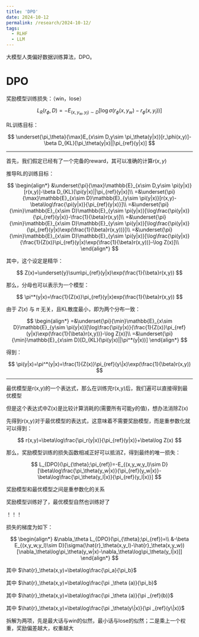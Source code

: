 ```yaml
---
title: 'DPO'
date: 2024-10-12
permalink: /research/2024-10-12/
tags:
  - RLHF
  - LLM
---
```


大模型人类偏好数据训练算法，DPO。

# DPO

奖励模型训练损失：（win，lose）

$$
L_R(r_{\phi},D)=-E_{(x,y_w,y_l)\sim D}[\log\sigma(r_\phi(x,y_w)-r_\phi(x,y_l))]
$$

RL训练目标：

$$
\underset{\pi_\theta}{\max}E_{x\sim D,y\sim \pi_\theta(y|x)}[r_\phi(x,y)]-\beta D_{KL}[\pi_\theta(y|x)||\pi_{ref}(y|x)]
$$

---

首先，我们假定已经有了一个完备的reward，其可以准确的计算$r(x,y)$

推导RL的训练目标：

$$
\begin{align*}
&\underset{\pi}{\max}\mathbb{E}_{x\sim D,y\sim \pi(y|x)}[r(x,y)]-\beta D_{KL}[\pi(y|x)||\pi_{ref}(y|x)]\\
=&\underset{\pi}{\max}\mathbb{E}_{x\sim D}\mathbb{E}_{y\sim \pi(y|x)}[r(x,y)-\beta\log\frac{\pi(y|x)}{\pi_{ref}(y|x)}]\\
=&\underset{\pi}{\min}\mathbb{E}_{x\sim D}\mathbb{E}_{y\sim \pi(y|x)}[\log\frac{\pi(y|x)}{\pi_{ref}(y|x)}-\frac{1}{\beta}r(x,y)]\\
=&\underset{\pi}{\min}\mathbb{E}_{x\sim D}\mathbb{E}_{y\sim \pi(y|x)}[\log\frac{\pi(y|x)}{\pi_{ref}(y|x)\exp(\frac{1}{\beta}r(x,y))}]\\
=&\underset{\pi}{\min}\mathbb{E}_{x\sim D}\mathbb{E}_{y\sim \pi(y|x)}[\log\frac{\pi(y|x)}{\frac{1}{Z(x)}\pi_{ref}(y|x)\exp(\frac{1}{\beta}r(x,y))}-\log Z(x)]\\
\end{align*}
$$

其中，这个设定是精华：

$$
Z(x)=\underset{y}\sum\pi_{ref}(y|x)\exp(\frac{1}{\beta}r(x,y))
$$

那么，分母也可以表示为一个模型：

$$
\pi^*(y|x)=\frac{1}{Z(x)}\pi_{ref}(y|x)exp(\frac{1}{\beta}r(x,y))
$$

由于 $Z(x)$ 与 $\pi$ 无关，且KL散度最小，即为两个分布一致：

$$
\begin{align*}
=&\underset{\pi}{\min}\mathbb{E}_{x\sim D}\mathbb{E}_{y\sim \pi(y|x)}[\log\frac{\pi(y|x)}{\frac{1}{Z(x)}\pi_{ref}(y|x)\exp(\frac{1}{\beta}r(x,y))}-\log Z(x)]\\
=&\underset{\pi}{\min}\mathbb{E}_{x\sim D}[D_{KL}(\pi(y|x)||\pi^*(y|x))]
\end{align*}
$$

得到：

$$
\pi(y|x)=\pi^*(y|x)=\frac{1}{Z(x)}\pi_{ref}(y\|x)\exp(\frac{1}{\beta}r(x,y))
$$

---

最优模型是r(x,y)的一个表达式，那么在训练完r(x,y)后，我们遍可以直接得到最优模型

但是这个表达式中Z(x)是比较计算消耗的(需要所有可能y的值)，想办法消除Z(x)

先得到r(x,y)对于最优模型的表达式，这意味着不需要奖励模型，而是重参数化就可以得到：

$$
r(x,y)=\beta\log\frac{\pi_r(y|x)}{\pi_{ref}(y|x)}+\beta\log Z(x)
$$

那么，奖励模型训练的损失函数相减正好可以抵消Z，得到最终的唯一损失：

$$
L_{DPO}(\pi_{\theta};\pi_{ref})=-E_{(x,y_w,y_l)\sim D}[\beta\log\frac{\pi_\theta(y_w|x)}{\pi_{ref}(y_w|x)}-\beta\log\frac{\pi_\theta(y_l|x)}{\pi_{ref}(y_l|x)}]
$$

奖励模型和最优模型之间是重参数化的关系

奖励模型训练好了，最优模型自然也训练好了

！！！

损失的梯度为如下：

$$
\begin{align*}
&\nabla_\theta L_{DPO}(\pi_{\theta};\pi_{ref})=\\
&-\beta E_{(x,y_w,y_l)\sim D}[\sigma(\hat{r}_\theta(x,y_l)-\hat{r}_\theta(x,y_w))[\nabla_\theta\log\pi_\theta(y_w|x)-\nabla_\theta\log\pi_\theta(y_l|x)]]
\end{align*}
$$

其中 $\hat{r}_\theta(x,y)=\beta\log\frac{\pi_a}{\pi_b}$

其中 $\hat{r}_\theta(x,y)=\beta\log\frac{\pi _\theta (a)}{\pi_b}$

其中 $\hat{r}_\theta(x,y)=\beta\log\frac{\pi _\theta (a)}{\pi _{ref}(b)}$

其中 $\hat{r}_\theta(x,y)=\beta\log\frac{\pi _\theta(y\|x)}{\pi _{ref}(y\|x)}$

拆解为两项，先是最大话与win的似然，最小话与lose的似然；二是乘上一个权重，奖励偏差越大，权重越大